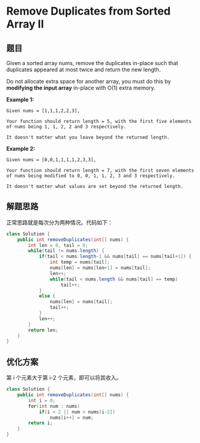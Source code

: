 # Remove Duplicates from Sorted Array II

## 题目

Given a sorted array nums, remove the duplicates in-place such that duplicates appeared at most twice and return the new length.

Do not allocate extra space for another array, you must do this by **modifying the input array** in-place with O(1) extra memory.

**Example 1:**

```
Given nums = [1,1,1,2,2,3],

Your function should return length = 5, with the first five elements of nums being 1, 1, 2, 2 and 3 respectively.

It doesn't matter what you leave beyond the returned length.
```

**Example 2:**

```
Given nums = [0,0,1,1,1,1,2,3,3],

Your function should return length = 7, with the first seven elements of nums being modified to 0, 0, 1, 1, 2, 3 and 3 respectively.

It doesn't matter what values are set beyond the returned length.
```

## 解题思路

正常思路就是每次分为两种情况。代码如下：

```java
class Solution {
    public int removeDuplicates(int[] nums) {
        int len = 0, tail = 0;
        while(tail != nums.length) {
            if(tail < nums.length-1 && nums[tail] == nums[tail+1]) {
                int temp = nums[tail];
                nums[len] = nums[len+1] = nums[tail];
                len++;
                while(tail < nums.length && nums[tail] == temp)
                    tail++;
            }
            else {
                nums[len] = nums[tail];
                tail++;
            }
            len++;
        }
        return len;
    }
}
```

## 优化方案

第 i 个元素大于第 i-2 个元素，即可以将其收入。

```java
class Solution {
    public int removeDuplicates(int[] nums) {
        int i = 0;
        for(int num : nums)
            if(i < 2 || num > nums[i-2])
                nums[i++] = num;
        return i;
    }
}
```